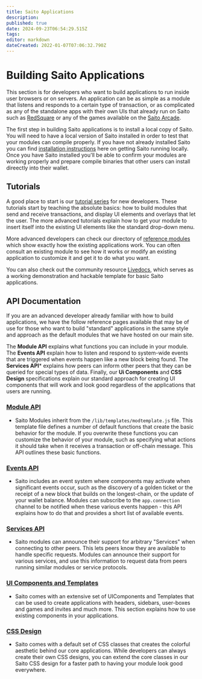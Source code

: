 ```yaml
---
title: Saito Applications
description: 
published: true
date: 2024-09-23T06:54:29.515Z
tags: 
editor: markdown
dateCreated: 2022-01-07T07:06:32.790Z
---
```


# Building Saito Applications

This section is for developers who want to build applications to run inside user browsers or on servers. An application can be as simple as a module that listens and responds to a certain type of transaction, or as complicated as any of the standalone apps with their own UIs that already run on Saito such as [RedSquare](/en/applications/redsquare) or any of the games available on the [Saito Arcade](/en/applications/arcade).

The first step in building Saito applications is to install a local copy of Saito. You will need to have a local version of Saito installed in order to test that your modules can compile properly. If you have not already installed Saito you can find [installation instructions](/en/tech/installation) here on getting Saito running locally. Once you have Saito installed you'll be able to confirm your modules are working properly and prepare compile binaries that other users can install direectly into their wallet.


## Tutorials

A good place to start is our [tutorial series](/tech/tutorials) for new developers. These tutorials start by teaching the absolute basics: how to build modules that send and receive transactions, and display UI elements and overlays that let the user. The more advanced tutorials explain how to get your module to insert itself into the existing UI elements like the standard drop-down menu.

More advanced developers can check our directory of [reference modules](https://github.com/SaitoTech/saito-lite-rust/tree/master/mods) which show exactly how the existing applications work. You can often consult an existing module to see how it works or modify an existing application to customize it and get it to do what you want.

You can also check out the community resource [Livedocs](https://github.com/mat888/saito-livedocs), which serves as a working demonstration and hackable template for basic Saito applications.


## API Documentation

If you are an advanced developer already familiar with how to build applications, we have the follow reference pages available that may be of use for those who want to build "standard" applications in the same style and approach as the default modules that we have hosted on our main site. 

The **Module API** explains what functions you can include in your module. The **Events API** explain how to listen and respond to system-wide events that are triggered when events happen like a new block being found. The **Services API*** explains how peers can inform other peers that they can be queried for special types of data. Finally, our **Ui Components** and **CSS Design** specifications explain our standard approach for creating UI components that will work and look good regardless of the applications that users are running.

### [Module API](/tech/applications/module-api)
* Saito Modules inherit from the ```/lib/templates/modtemplate.js``` file. This template file defines a number of default functions that create the basic behavior for the module. If you overwrite these functions you can customize the behavior of your module, such as specifying what actions it should take when it receives a transaction or off-chain message. This API outlines these basic functions.

### [Events API](/tech/applications/events-api)
* Saito includes an event system where components may activate when significant events occur, such as the discovery of a golden ticket or the receipt of a new block that builds on the longest-chain, or the update of your wallet balance. Modules can subscribe to the ```app.connection``` channel to be notified when these various events happen - this API explains how to do that and provides a short list of available events.

### [Services API](/tech/applications/services-api)
* Saito modules can announce their support for arbitrary "Services" when connecting to other peers. This lets peers know they are available to handle specific requests. Modules can announce their support for various services, and use this information to request data from peers running similar modules or service protocols. 

### [UI Components and Templates](/tech/applications/ui-components)
* Saito comes with an extensive set of UIComponents and Templates that can be used to create applications with headers, sidebars, user-boxes and games and invites and much more. This section explains how to use existing components in your applications.

### [CSS Design](/tech/applications/saito-css)
* Saito comes with a default set of CSS classes that creates the colorful aesthetic behind our core applications. While developers can always create their own CSS designs, you can extend the core classes in our Saito CSS design for a faster path to having your module look good everywhere.



